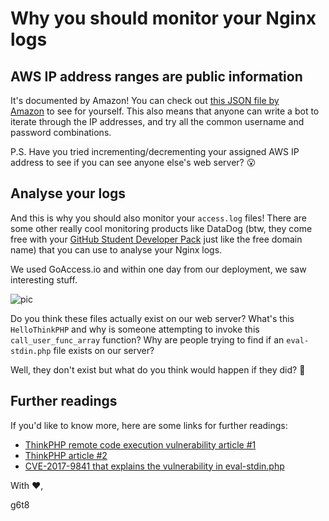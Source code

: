 # Why you should monitor your Nginx logs

## AWS IP address ranges are public information

It's documented by Amazon! You can check out [this JSON file by Amazon](https://ip-ranges.amazonaws.com/ip-ranges.json) to see for yourself. This also means that anyone can write a bot to iterate through the IP addresses, and try all the common username and password combinations.

P.S. Have you tried incrementing/decrementing your assigned AWS IP address to see if you can see anyone else's web server? 😮

## Analyse your logs

And this is why you should also monitor your `access.log` files! There are some other really cool monitoring products like DataDog (btw, they come free with your [GitHub Student Developer Pack](https://education.github.com/pack/offers) just like the free domain name) that you can use to analyse your Nginx logs.

We used GoAccess.io and within one day from our deployment, we saw interesting stuff.

![pic](https://i.imgur.com/hsG2oUO.png)

Do you think these files actually exist on our web server? What's this `HelloThinkPHP` and why is someone attempting to invoke this `call_user_func_array` function? Why are people trying to find if an `eval-stdin.php` file exists on our server?

Well, they don't exist but what do you think would happen if they did? 🤔

## Further readings
If you'd like to know more, here are some links for further readings:
- [ThinkPHP remote code execution vulnerability article #1](https://medium.com/@knownsec404team/analysis-of-thinkphp5-remote-code-execution-vulnerability-5de8a0afb2d4)
- [ThinkPHP article #2](https://securitynews.sonicwall.com/xmlpost/thinkphp-remote-code-execution-rce-bug-is-actively-being-exploited/)
- [CVE-2017-9841 that explains the vulnerability in eval-stdin.php](https://nvd.nist.gov/vuln/detail/CVE-2017-9841)

With ❤️,

g6t8
